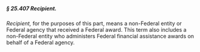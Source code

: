 ##### § 25.407 Recipient. #####

*Recipient,* for the purposes of this part, means a non-Federal entity or Federal agency that received a Federal award. This term also includes a non-Federal entity who administers Federal financial assistance awards on behalf of a Federal agency.